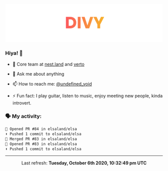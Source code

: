 
![](https://github.com/divy-work/divy-work/raw/master/assets/divy.png)

### Hiya! 👋

- 🔭 Core team at [nest.land](https://github.com/nestdotland/nest.land) and [verto](https://github.com/useverto/verto)

- 💬 Ask me about anything

- 📫 How to reach me: [@undefined_void](https://instagram.com/divy.exe)

- ⚡ Fun fact: I play guitar, listen to music, enjoy meeting new people, kinda introvert.

### 🗣 My activity:

```
💪 Opened PR #84 in elsaland/elsa
⬆️ Pushed 1 commit to elsaland/elsa
🎉 Merged PR #83 in elsaland/elsa
💪 Opened PR #83 in elsaland/elsa
⬆️ Pushed 1 commit to elsaland/elsa
```

------------
<p align="center">Last refresh: <b>Tuesday, October 6th 2020, 10:32:49 pm UTC</b></p>
